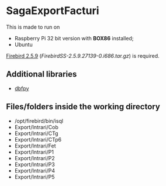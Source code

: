 # SagaExportFacturi
This is made to run on
- Raspberry Pi 32 bit version with **BOX86** installed;
- Ubuntu


[Firebird 2.5.9](https://github.com/FirebirdSQL/firebird/releases/tag/R2_5_9) (*FirebirdSS-2.5.9.27139-0.i686.tar.gz*) is required.

## Additional libraries
- [dbfpy](https://pypi.org/project/dbfpy/)

## Files/folders inside the working directory

- /opt/firebird/bin/isql
- Export/Intrari/Cob
- Export/Intrari/CTg
- Export/Intrari/CTp6
- Export/Intrari/Fet
- Export/Intrari/P1
- Export/Intrari/P2
- Export/Intrari/P3
- Export/Intrari/P4
- Export/Intrari/P5
